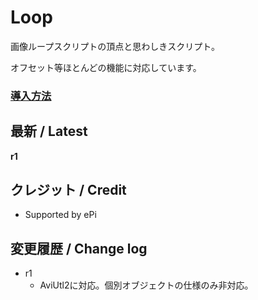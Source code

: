 
# Loop

画像ループスクリプトの頂点と思わしきスクリプト。

オフセット等ほとんどの機能に対応しています。

### [導入方法](https://github.com/nea-c/AviUtl-Scripts/blob/master/aviutl2/README.md)



## 最新 / Latest

**r1**



## クレジット / Credit

- Supported by ePi


## 変更履歴 / Change log

- r1
    - AviUtl2に対応。個別オブジェクトの仕様のみ非対応。
